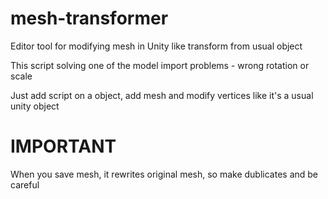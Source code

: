 # mesh-transformer
Editor tool for modifying mesh in Unity like transform from usual object

This script solving one of the model import problems - wrong rotation or scale

Just add script on a object, add mesh and modify vertices like it's a usual unity object

# IMPORTANT
When you save mesh, it rewrites original mesh, so make dublicates and be careful
